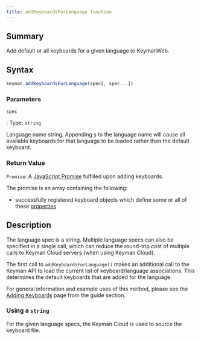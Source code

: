 ```yaml
---
title: addKeyboardsForLanguage function
---
```


## Summary

Add default or all keyboards for a given language to KeymanWeb.

## Syntax

```js
keyman.addKeyboardsForLanguage(spec[, spec...])
```

### Parameters

`spec`

: Type: `string`

  Language name string. Appending `$` to the language name will cause all available keyboards for that language to be loaded rather than the default keyboard.

### Return Value

`Promise`: A [JavaScript Promise](https://developer.mozilla.org/en-US/docs/Web/JavaScript/Reference/Global_Objects/Promise)
fulfilled upon adding keyboards.

The promise is an array containing the following:
* successfully registered keyboard objects which define some or all of these [properties](../keyboard_properties)

## Description

The language spec is a string. Multiple language specs can also be
specified in a single call, which can reduce the round-trip cost of multiple
calls to Keyman Cloud servers (when using Keyman Cloud).

The first call to `addKeyboardsForLanguage()` makes an additional call to the Keyman API to load the current list of keyboard/language associations. This determines the default keyboards that are added for the language.

For general information and example uses of this method, please see the [Adding
Keyboards](../../guide/adding-keyboards.php) page from the guide section.

### Using a `string`

For the given language specs, the Keyman Cloud is used to source the keyboard
file.
